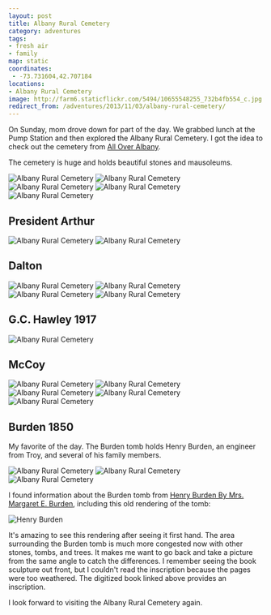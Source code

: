```yaml
---
layout: post
title: Albany Rural Cemetery
category: adventures
tags:
- fresh air
- family
map: static
coordinates:
 - -73.731604,42.707184
locations: 
- Albany Rural Cemetery
image: http://farm6.staticflickr.com/5494/10655548255_732b4fb554_c.jpg
redirect_from: /adventures/2013/11/03/albany-rural-cemetery/
---
```



On Sunday, mom drove down for part of the day. We grabbed lunch at the Pump Station and then explored the Albany Rural Cemetery. I got the idea to check out the cemetery from [All Over Albany](http://alloveralbany.com/archive/2008/10/17/great-local-autumn-walks).

The cemetery is huge and holds beautiful stones and mausoleums.

<div class="photos">

<img alt='Albany Rural Cemetery' class="img-tall" src='http://farm3.staticflickr.com/2805/10655796533_f776486417_c.jpg' />
<img alt='Albany Rural Cemetery' class='img-wide' src='http://farm8.staticflickr.com/7351/10655491285_af03d61950_c.jpg' />
<img alt='Albany Rural Cemetery' class='img-half' src='http://farm4.staticflickr.com/3806/10655629293_378ddbf5b6_c.jpg' />
<img alt='Albany Rural Cemetery' class='img-half' src='http://farm3.staticflickr.com/2865/10655404855_11eb13b426_c.jpg' />
<img alt='Albany Rural Cemetery' class='pop-out' src='http://farm3.staticflickr.com/2822/10655634593_e678f2917f_c.jpg' />
</div>

## President Arthur

<div class="photos">

<img alt='Albany Rural Cemetery' class='img-wide' src='http://farm4.staticflickr.com/3687/10655378715_286758868b_c.jpg' />
<img alt='Albany Rural Cemetery' class='img-tall' src='http://farm3.staticflickr.com/2841/10655415814_8492a5e31f_c.jpg' />
</div>

## Dalton

<div class="photos">

<img alt='Albany Rural Cemetery' class='img-half' src='http://farm8.staticflickr.com/7366/10655412755_507b535db2_c.jpg' />
<img alt='Albany Rural Cemetery' class='img-half' src='http://farm8.staticflickr.com/7338/10655449124_a163315e3f_c.jpg' />
<img alt='Albany Rural Cemetery' class='img-half' src='http://farm4.staticflickr.com/3828/10655449486_38b98a2394_c.jpg' />
<img alt='Albany Rural Cemetery' class='img-half' src='http://farm3.staticflickr.com/2876/10655453616_14b68cbf18_c.jpg' />
</div>

## G.C. Hawley 1917

<div class="photos">

<img alt='Albany Rural Cemetery' src='http://farm8.staticflickr.com/7333/10655496705_21410070ae_c.jpg' />
</div>

## McCoy

<div class="photos">

<img alt='Albany Rural Cemetery' class='img-half' src='http://farm3.staticflickr.com/2883/10655480005_3d44eb435c_c.jpg' />
<img alt='Albany Rural Cemetery' class='img-half' src='http://farm3.staticflickr.com/2889/10655503585_976e5478d5_c.jpg' />
<img alt='Albany Rural Cemetery' class='img-thirds' src='http://farm6.staticflickr.com/5515/10655538016_2e0bf113b8_c.jpg' />
<img alt='Albany Rural Cemetery' class='img-thirds' src='http://farm4.staticflickr.com/3719/10655545396_5a3d0500a1_c.jpg' />
<img alt='Albany Rural Cemetery' class='img-thirds' src='http://farm8.staticflickr.com/7409/10655760303_ef718bc555_c.jpg' />
</div>

## Burden 1850

My favorite of the day. The Burden tomb holds Henry Burden, an engineer from Troy, and several of his family members.

<div class="photos">

<img alt='Albany Rural Cemetery' class='img-half' src='http://farm3.staticflickr.com/2859/10655535005_6ce0f2b5ca_c.jpg' />
<img alt='Albany Rural Cemetery' class='img-half' src='http://farm8.staticflickr.com/7414/10655776883_ab150bb9e9_c.jpg' />
<img alt='Albany Rural Cemetery' class='pop-out' src='http://farm6.staticflickr.com/5494/10655548255_732b4fb554_c.jpg' />
</div>

I found information about the Burden tomb from [Henry Burden By Mrs. Margaret E. Burden](http://books.google.com/books?id=A6UNAAAAYAAJ&ots=t0mx1AjSo-&pg=PA86#v=onepage&q&f=false), including this old rendering of the tomb:

<div class="photos">

<img src="http://books.google.com/books?id=A6UNAAAAYAAJ&amp;pg=PA86-IA3&amp;img=1&amp;zoom=3&amp;hl=en&amp;sig=ACfU3U3HfiVOeep-fJFeRwDllJi8AO5hNg&amp;ci=140%2C274%2C711%2C939&amp;edge=0" class="rotate-left pop-out" alt="Henry Burden">
</div>

It's amazing to see this rendering after seeing it first hand. The area surrounding the Burden tomb is much more congested now with other stones, tombs, and trees. It makes me want to go back and take a picture from the same angle to catch the differences. I remember seeing the book sculpture out front, but I couldn't read the inscription because the pages were too weathered. The digitized book linked above provides an inscription.

 I look forward to visiting the Albany Rural Cemetery again.
